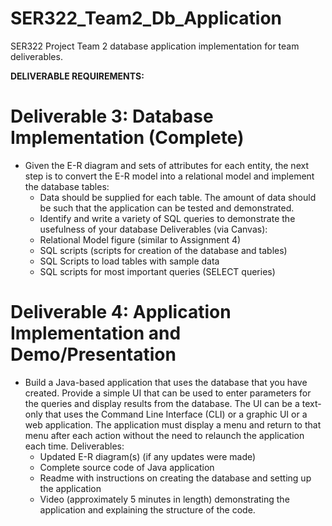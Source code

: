 # SER322_Team2_Db_Application
SER322 Project Team 2 database application implementation for team deliverables.

**DELIVERABLE REQUIREMENTS:** 

# Deliverable 3: Database Implementation (Complete)
* Given the E-R diagram and sets of attributes for each entity, the next step is to convert
the E-R model into a relational model and implement the database tables:
  * Data should be supplied for each table. The amount of data should be such
that the application can be tested and demonstrated.
  * Identify and write a variety of SQL queries to demonstrate the usefulness of
your database Deliverables (via Canvas):
  * Relational Model figure (similar to Assignment 4)
  * SQL scripts (scripts for creation of the database and tables)
  * SQL Scripts to load tables with sample data
  * SQL scripts for most important queries (SELECT queries)

# Deliverable 4: Application Implementation and Demo/Presentation
* Build a Java-based application that uses the database that you have created. Provide a
simple UI that can be used to enter parameters for the queries and display results from
the database. The UI can be a text-only that uses the Command Line Interface (CLI) or a
graphic UI or a web application. The application must display a menu and return to that
menu after each action without the need to relaunch the application each time.
Deliverables:
  * Updated E-R diagram(s) (if any updates were made)
  * Complete source code of Java application
  * Readme with instructions on creating the database and setting up the application
  * Video (approximately 5 minutes in length) demonstrating the application and
explaining the structure of the code.

